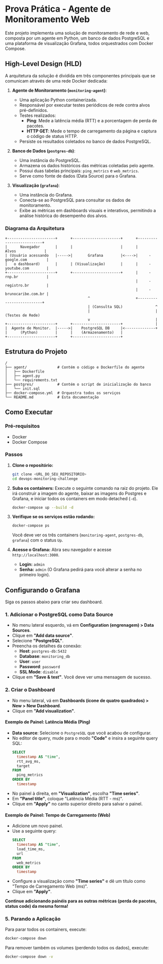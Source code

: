 # Prova Prática - Agente de Monitoramento Web

Este projeto implementa uma solução de monitoramento de rede e web, composta por um agente em Python, um banco de dados PostgreSQL e uma plataforma de visualização Grafana, todos orquestrados com Docker Compose.

## High-Level Design (HLD)

A arquitetura da solução é dividida em três componentes principais que se comunicam através de uma rede Docker dedicada:

1.  **Agente de Monitoramento (`monitoring-agent`)**:
    * Uma aplicação Python containerizada.
    * Responsável por executar testes periódicos de rede contra alvos pré-definidos.
    * Testes realizados:
        * **Ping**: Mede a latência média (RTT) e a porcentagem de perda de pacotes.
        * **HTTP GET**: Mede o tempo de carregamento da página e captura o código de status HTTP.
    * Persiste os resultados coletados no banco de dados PostgreSQL.

2.  **Banco de Dados (`postgres-db`)**:
    * Uma instância do PostgreSQL.
    * Armazena os dados históricos das métricas coletadas pelo agente.
    * Possui duas tabelas principais: `ping_metrics` e `web_metrics`.
    * Serve como fonte de dados (Data Source) para o Grafana.

3.  **Visualização (`grafana`)**:
    * Uma instância do Grafana.
    * Conecta-se ao PostgreSQL para consultar os dados de monitoramento.
    * Exibe as métricas em dashboards visuais e interativos, permitindo a análise histórica do desempenho dos alvos.

### Diagrama da Arquitetura

```
+----------------------+      +----------------------+      +--------------------------+
|      Navegador       |      |                      |      |        Alvos             |
| (Usuário acessando   |----->|       Grafana        |<---->|     - google.com         |
|   o dashboard)       |      | (Visualização)       |      |     - youtube.com        |
+----------------------+      +----------------------+      |     - rnp.br             |
                                                            |     - registro.br        |
                                                            |     - brunocaribe.com.br |
                                      ^                     +--------------------------+
                                      | (Consulta SQL)               ^
                                      |                              | (Testes de Rede)
                                      v                              |
+----------------------+      +----------------------+               |
|  Agente de Monitor.  |----->|    PostgreSQL DB     |<--------------+
|      (Python)        |      |    (Armazenamento)   |
+----------------------+      +----------------------+
```

## Estrutura do Projeto

```
/
├── agent/              # Contém o código e Dockerfile do agente
│   ├── Dockerfile
│   ├── agent.py
│   └── requirements.txt
├── postgres/           # Contém o script de inicialização do banco
│   └── init.sql
├── docker-compose.yml  # Orquestra todos os serviços
└── README.md           # Esta documentação
```

## Como Executar

### Pré-requisitos

* Docker
* Docker Compose

### Passos

1.  **Clone o repositório:**
    ```bash
    git clone <URL_DO_SEU_REPOSITORIO>
    cd devops-monitoring-challenge
    ```

2.  **Suba os containers:**
    Execute o seguinte comando na raiz do projeto. Ele irá construir a imagem do agente, baixar as imagens do Postgres e Grafana, e iniciar todos os containers em modo detached (`-d`).
    ```bash
    docker-compose up --build -d
    ```

3.  **Verifique se os serviços estão rodando:**
    ```bash
    docker-compose ps
    ```
    Você deve ver os três containers (`monitoring-agent`, `postgres-db`, `grafana`) com o status `Up`.

4.  **Acesse o Grafana:**
    Abra seu navegador e acesse `http://localhost:3000`.
    * **Login:** `admin`
    * **Senha:** `admin`
    (O Grafana pedirá para você alterar a senha no primeiro login).

## Configurando o Grafana

Siga os passos abaixo para criar seu dashboard.

### 1. Adicionar o PostgreSQL como Data Source

* No menu lateral esquerdo, vá em **Configuration (engrenagem) > Data Sources**.
* Clique em **"Add data source"**.
* Selecione **"PostgreSQL"**.
* Preencha os detalhes da conexão:
    * **Host**: `postgres-db:5432`
    * **Database**: `monitoring_db`
    * **User**: `user`
    * **Password**: `password`
    * **SSL Mode**: `disable`
* Clique em **"Save & test"**. Você deve ver uma mensagem de sucesso.

### 2. Criar o Dashboard

* No menu lateral, vá em **Dashboards (ícone de quatro quadrados) > New > New Dashboard**.
* Clique em **"Add visualization"**.

#### Exemplo de Painel: Latência Média (Ping)

* **Data source**: Selecione o `PostgreSQL` que você acabou de configurar.
* No editor de query, mude para o modo **"Code"** e insira a seguinte query SQL:
    ```sql
    SELECT
      timestamp AS "time",
      rtt_avg_ms,
      target
    FROM
      ping_metrics
    ORDER BY
      timestamp
    ```
* No painel à direita, em **"Visualization"**, escolha **"Time series"**.
* Em **"Panel title"**, coloque "Latência Média (RTT - ms)".
* Clique em **"Apply"** no canto superior direito para salvar o painel.

#### Exemplo de Painel: Tempo de Carregamento (Web)

* Adicione um novo painel.
* Use a seguinte query:
    ```sql
    SELECT
      timestamp AS "time",
      load_time_ms,
      url
    FROM
      web_metrics
    ORDER BY
      timestamp
    ```
* Configure a visualização como **"Time series"** e dê um título como "Tempo de Carregamento Web (ms)".
* Clique em **"Apply"**.

**Continue adicionando painéis para as outras métricas (perda de pacotes, status code) da mesma forma!**

### 5. Parando a Aplicação

Para parar todos os containers, execute:
```bash
docker-compose down
```
Para remover também os volumes (perdendo todos os dados), execute:
```bash
docker-compose down -v
```